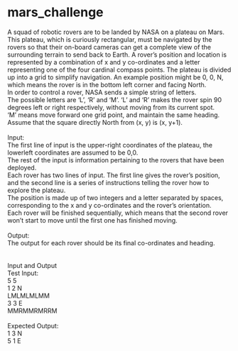 # mars_challenge
A squad of robotic rovers are to be landed by NASA on a plateau on Mars.<br />
This plateau, which is curiously rectangular, must be navigated by the rovers so that their on-board cameras can get a complete view of the surrounding terrain to send back to Earth.
A rover’s position and location is represented by a combination of x and y co-ordinates and a letter representing one of the four cardinal compass points.
The plateau is divided up into a grid to simplify navigation. An example position might be 0, 0, N, which means the rover is in the bottom left corner and facing North.
<br />
In order to control a rover, NASA sends a simple string of letters.<br />
The possible letters are ‘L’, ‘R’ and ‘M’. ‘L’ and ‘R’ makes the rover spin 90 degrees left or right respectively, without moving from its current spot. <br />
‘M’ means move forward one grid point, and maintain the same heading.<br />
Assume that the square directly North from (x, y) is (x, y+1).
<br />
<br />
Input:<br />
The first line of input is the upper-right coordinates of the plateau, the lowerleft coordinates are assumed to be 0,0.<br />
The rest of the input is information pertaining to the rovers that have been deployed.<br />
Each rover has two lines of input. The first line gives the rover’s position, and the second line is a series of instructions telling the rover how to explore the plateau.<br />
The position is made up of two integers and a letter separated by spaces, corresponding to the x and y co-ordinates and the rover’s orientation.<br />
Each rover will be finished sequentially, which means that the second rover won’t start to move until the first one has finished moving.<br />
<br />
Output: <br />
The output for each rover should be its final co-ordinates and heading.<br />
<br />
<br />
Input and Output<br /> 
Test Input:<br />
5 5<br />
1 2 N<br />
LMLMLMLMM<br />
3 3 E<br />
MMRMMRMRRM<br />
 <br />
Expected Output:<br />
1 3 N<br />
5 1 E<br />

<br />


